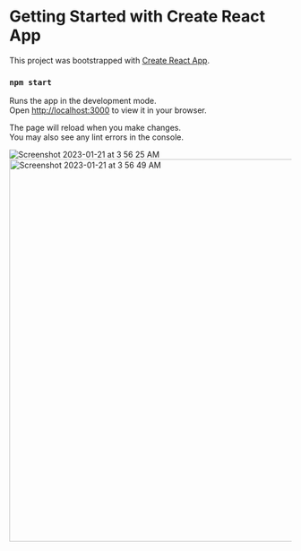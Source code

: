 # Getting Started with Create React App

This project was bootstrapped with [Create React App](https://github.com/facebook/create-react-app).

### `npm start`

Runs the app in the development mode.\
Open [http://localhost:3000](http://localhost:3000) to view it in your browser.

The page will reload when you make changes.\
You may also see any lint errors in the console.

![Screenshot 2023-01-21 at 3 56 25 AM](https://user-images.githubusercontent.com/33186090/213817165-fa8b72f6-9e40-4c8c-b85d-15e7c4281dbb.png)
<img width="683" alt="Screenshot 2023-01-21 at 3 56 49 AM" src="https://user-images.githubusercontent.com/33186090/213817179-27a5a379-6ca2-4073-9c93-0f8c06a45d8e.png">
